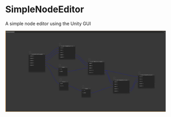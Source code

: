 SimpleNodeEditor
================

A simple node editor using the Unity GUI

![Alt text](/SimpleNodeEditor.JPG?raw=true)

